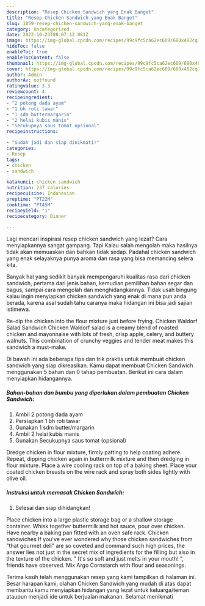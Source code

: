 ```yaml
---
description: "Resep Chicken Sandwich yang Enak Banget"
title: "Resep Chicken Sandwich yang Enak Banget"
slug: 1059-resep-chicken-sandwich-yang-enak-banget
category: Uncategorized
date: 2022-10-23T08:07:12.081Z
image: https://img-global.cpcdn.com/recipes/99c9fc5ca62ec609/680x482cq70/chicken-sandwich-foto-resep-utama.jpg
hideToc: false
enableToc: true
enableTocContent: false
thumbnail: https://img-global.cpcdn.com/recipes/99c9fc5ca62ec609/680x482cq70/chicken-sandwich-foto-resep-utama.jpg
cover: https://img-global.cpcdn.com/recipes/99c9fc5ca62ec609/680x482cq70/chicken-sandwich-foto-resep-utama.jpg
author: Admin
authorAv: notfound
ratingvalue: 3.3
reviewcount: 4
recipeingredient:
- "2 potong dada ayam"
- "1 bh roti tawar"
- "1 sdm buttermargarin"
- "2 helai kubis manis"
- "Secukupnya saus tomat opsional"
recipeinstructions:

- "Sudah jadi dan siap dinikmati!"
categories:
- Resep
tags:
- chicken
- sandwich

katakunci: chicken sandwich 
nutrition: 237 calories
recipecuisine: Indonesian
preptime: "PT22M"
cooktime: "PT45M"
recipeyield: "1"
recipecategory: Dinner

---
```



Lagi mencari inspirasi resep chicken sandwich yang lezat? Cara menyiapkannya sangat gampang. Tapi Kalau salah mengolah maka hasilnya tidak akan memuaskan dan bahkan tidak sedap. Padahal chicken sandwich yang enak selayaknya punya aroma dan rasa yang bisa memancing selera kita.


Banyak hal yang sedikit banyak mempengaruhi kualitas rasa dari chicken sandwich, pertama dari jenis bahan, kemudian pemilihan bahan segar dan bagus, sampai cara mengolah dan menghidangkannya. Tidak usah bingung kalau ingin menyiapkan chicken sandwich yang enak di mana pun anda berada, karena asal sudah tahu caranya maka hidangan ini bisa jadi sajian istimewa.

Re-dip the chicken into the flour mixture just before frying. Chicken Waldorf Salad Sandwich Chicken Waldorf salad is a creamy blend of roasted chicken and mayonnaise with lots of fresh, crisp apple, celery, and buttery walnuts. This combination of crunchy veggies and tender meat makes this sandwich a must-make.


Di bawah ini ada beberapa tips dan trik praktis untuk membuat chicken sandwich yang siap dikreasikan. Kamu dapat membuat Chicken Sandwich menggunakan 5 bahan dan 0 tahap pembuatan. Berikut ini cara dalam menyiapkan hidangannya.

<!--inarticleads1-->

##### Bahan-bahan dan bumbu yang diperlukan dalam pembuatan Chicken Sandwich:

1. Ambil 2 potong dada ayam
1. Persiapkan 1 bh roti tawar
1. Gunakan 1 sdm butter/margarin
1. Ambil 2 helai kubis manis
1. Gunakan Secukupnya saus tomat (opsional)


Dredge chicken in flour mixture, firmly patting to help coating adhere. Repeat, dipping chicken again in buttermilk mixture and then dredging in flour mixture. Place a wire cooling rack on top of a baking sheet. Place your coated chicken breasts on the wire rack and spray both sides lightly with olive oil. 

<!--inarticleads2-->

##### Instruksi untuk memasak Chicken Sandwich:


1. Selesai dan siap dihidangkan!

Place chicken into a large plastic storage bag or a shallow storage container. Whisk together buttermilk and hot sauce, pour over chicken. Have nearby a baking pan fitted with an oven safe rack. Chicken sandwiches If you&#39;ve ever wondered why those chicken sandwiches from &#34;that gourmet deli&#34; are so coveted and command such high prices, the answer lies not just in the secret mix of ingredients for the filling but also in the texture of the chicken. &#34; It&#39;s so soft and just melts in your mouth! &#34;, friends have observed. Mix Argo Cornstarch with flour and seasonings. 

Terima kasih telah menggunakan resep yang kami tampilkan di halaman ini. Besar harapan kami, olahan Chicken Sandwich yang mudah di atas dapat membantu kamu menyiapkan hidangan yang lezat untuk keluarga/teman ataupun menjadi ide untuk berjualan makanan. Selamat menikmati
